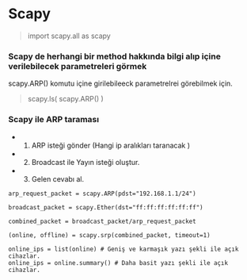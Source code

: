 # Scapy

> import scapy.all as scapy


### Scapy de herhangi bir method hakkında bilgi alıp içine verilebilecek parametreleri görmek
scapy.ARP() komutu içine girilebileeck parametrelrei görebilmek için.
> scapy.ls( scapy.ARP() )

### Scapy ile ARP taraması
- 1) ARP isteği gönder (Hangi ip aralıkları taranacak )
- 2) Broadcast ile Yayın isteği oluştur.
- 3) Gelen cevabı al.

```python3
arp_request_packet = scapy.ARP(pdst="192.168.1.1/24")

broadcast_packet = scapy.Ether(dst="ff:ff:ff:ff:ff:ff")

combined_packet = broadcast_packet/arp_request_packet

(online, offline) = scapy.srp(combined_packet, timeout=1)

online_ips = list(online) # Geniş ve karmaşık yazı şekli ile açık cihazlar.
online_ips = online.summary() # Daha basit yazı şekli ile açık cihazlar.



```
